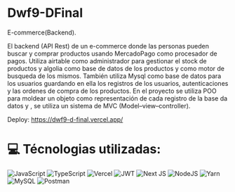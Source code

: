 # Dwf9-DFinal
E-commerce(Backend).

El backend (API Rest) de un e-commerce donde las personas pueden buscar y comprar productos usando MercadoPago como procesador de pagos. Utiliza airtable como  administrador para gestionar el stock de productos y algolia como base de datos de los productos y como motor de busqueda de los mismos. También utiliza Mysql como base de datos para los usuarios guardando en ella los registros de los usuarios, autenticaciones y las ordenes de compra de los productos. 
En el proyecto se utiliza POO para moldear un objeto como representación de cada registro de la base da datos y , se utiliza un sistema de MVC (Model–view–controller).

Deploy: https://dwf9-d-final.vercel.app/
# 💻 Técnologias utilizadas:
![JavaScript](https://img.shields.io/badge/javascript-%23323330.svg?style=for-the-badge&logo=javascript&logoColor=%23F7DF1E) ![TypeScript](https://img.shields.io/badge/typescript-%23007ACC.svg?style=for-the-badge&logo=typescript&logoColor=white) ![Vercel](https://img.shields.io/badge/vercel-%23000000.svg?style=for-the-badge&logo=vercel&logoColor=white) ![JWT](https://img.shields.io/badge/JWT-black?style=for-the-badge&logo=JSON%20web%20tokens) ![Next JS](https://img.shields.io/badge/Next-black?style=for-the-badge&logo=next.js&logoColor=white) ![NodeJS](https://img.shields.io/badge/node.js-6DA55F?style=for-the-badge&logo=node.js&logoColor=white) ![Yarn](https://img.shields.io/badge/yarn-%232C8EBB.svg?style=for-the-badge&logo=yarn&logoColor=white) ![MySQL](https://img.shields.io/badge/mysql-%2300f.svg?style=for-the-badge&logo=mysql&logoColor=white) ![Postman](https://img.shields.io/badge/Postman-FF6C37?style=for-the-badge&logo=postman&logoColor=white)
